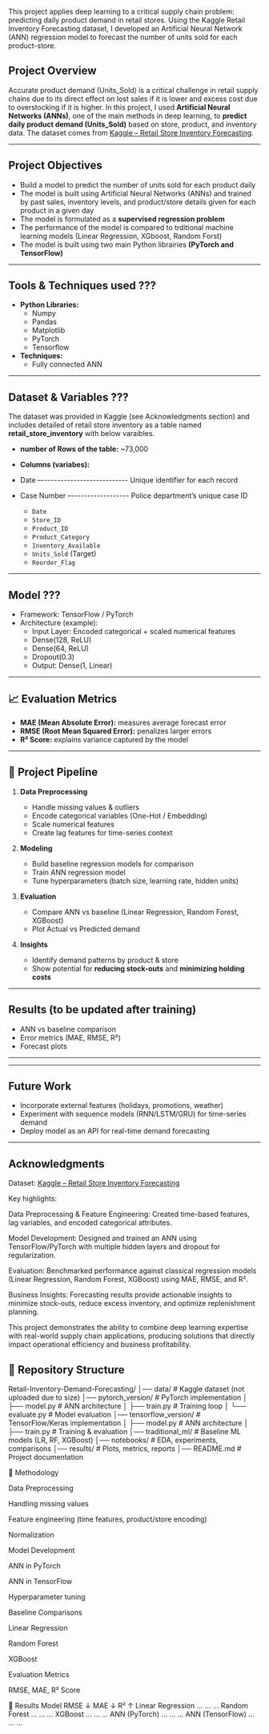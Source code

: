 This project applies deep learning to a critical supply chain problem: predicting daily product demand in retail stores. Using the Kaggle Retail Inventory Forecasting dataset, I developed an Artificial Neural Network (ANN) regression model to forecast the number of units sold for each product-store.

## Project Overview
Accurate  product demand (Units_Sold) is a critical challenge in retail supply chains due to its direct effect on lost sales if it is lower and excess cost due to overstocking if it is higher. In this project, I used  **Artificial Neural Networks (ANNs)**, one of the main methods in deep learning, to **predict daily product demand (Units_Sold)** based on store, product, and inventory data.
The dataset comes from [Kaggle – Retail Store Inventory Forecasting](https://www.kaggle.com/datasets/anirudhchauhan/retail-store-inventory-forecasting-dataset).

---

## Project Objectives

- Build a model to predict the number of units sold for each product daily
- The model is built using Artificial Neural Networks (ANNs) and trained by past sales, inventory levels, and product/store details given for each product in  a given day
- The model is formulated as a **supervised regression problem**
- The performance of the model is compared to trditional machine learning models (Linear Regression, XGboost, Random Forst)
- The model is built using  two main Python librairies **(PyTorch and TensorFlow)**

---
## Tools & Techniques used ???
- **Python Libraries:**
  - Numpy
  - Pandas
  - Matplotlib
  - PyTorch
  - Tensorflow
- **Techniques:**
  - Fully connected ANN

---

## Dataset & Variables ???
The dataset was provided in Kaggle (see Acknowledgments section) and includes detailed of retail store inventory as a table named **retail_store_inventory** with below varaibles.
- **number of Rows of the table:** ~73,000  
- **Columns (variabes):**
- Date –--------------------------- Unique identifier for each record  
- Case Number –------------------ Police department’s unique case ID  





   - `Date`
  - `Store_ID`
  - `Product_ID`
  - `Product_Category`
  - `Inventory_Available`
  - `Units_Sold` (Target)
  - `Reorder_Flag`

---

## Model ???
- Framework: TensorFlow / PyTorch  
- Architecture (example):  
  - Input Layer: Encoded categorical + scaled numerical features  
  - Dense(128, ReLU)  
  - Dense(64, ReLU)  
  - Dropout(0.3)  
  - Output: Dense(1, Linear)  

---

## 📈 Evaluation Metrics
- **MAE (Mean Absolute Error):** measures average forecast error  
- **RMSE (Root Mean Squared Error):** penalizes larger errors  
- **R² Score:** explains variance captured by the model  

---

## 🚀 Project Pipeline
1. **Data Preprocessing**
   - Handle missing values & outliers  
   - Encode categorical variables (One-Hot / Embedding)  
   - Scale numerical features  
   - Create lag features for time-series context  

2. **Modeling**
   - Build baseline regression models for comparison  
   - Train ANN regression model  
   - Tune hyperparameters (batch size, learning rate, hidden units)  

3. **Evaluation**
   - Compare ANN vs baseline (Linear Regression, Random Forest, XGBoost)  
   - Plot Actual vs Predicted demand  

4. **Insights**
   - Identify demand patterns by product & store  
   - Show potential for **reducing stock-outs** and **minimizing holding costs**  

---

## Results (to be updated after training)
- ANN vs baseline comparison  
- Error metrics (MAE, RMSE, R²)  
- Forecast plots  

---








---

## Future Work
- Incorporate external features (holidays, promotions, weather)  
- Experiment with sequence models (RNN/LSTM/GRU) for time-series demand  
- Deploy model as an API for real-time demand forecasting  

---

## Acknowledgments
Dataset: [Kaggle – Retail Store Inventory Forecasting](https://www.kaggle.com/datasets/anirudhchauhan/retail-store-inventory-forecasting-dataset)  






Key highlights:

Data Preprocessing & Feature Engineering: Created time-based features, lag variables, and encoded categorical attributes.

Model Development: Designed and trained an ANN using TensorFlow/PyTorch with multiple hidden layers and dropout for regularization.

Evaluation: Benchmarked performance against classical regression models (Linear Regression, Random Forest, XGBoost) using MAE, RMSE, and R².

Business Insights: Forecasting results provide actionable insights to minimize stock-outs, reduce excess inventory, and optimize replenishment planning.

This project demonstrates the ability to combine deep learning expertise with real-world supply chain applications, producing solutions that directly impact operational efficiency and business profitability.












## 📁 Repository Structure

Retail-Inventory-Demand-Forecasting/
│── data/                  # Kaggle dataset (not uploaded due to size)
│── pytorch_version/       # PyTorch implementation
│   ├── model.py           # ANN architecture
│   ├── train.py           # Training loop
│   └── evaluate.py        # Model evaluation
│── tensorflow_version/    # TensorFlow/Keras implementation
│   ├── model.py           # ANN architecture
│   ├── train.py           # Training & evaluation
│── traditional_ml/        # Baseline ML models (LR, RF, XGBoost)
│── notebooks/             # EDA, experiments, comparisons
│── results/               # Plots, metrics, reports
│── README.md              # Project documentation



🧠 Methodology

Data Preprocessing

Handling missing values

Feature engineering (time features, product/store encoding)

Normalization

Model Development

ANN in PyTorch

ANN in TensorFlow

Hyperparameter tuning

Baseline Comparisons

Linear Regression

Random Forest

XGBoost

Evaluation Metrics

RMSE, MAE, R² Score

🔎 Results
Model	RMSE ↓	MAE ↓	R² ↑
Linear Regression	...	...	...
Random Forest	...	...	...
XGBoost	...	...	...
ANN (PyTorch)	...	...	...
ANN (TensorFlow)	...	...	...














